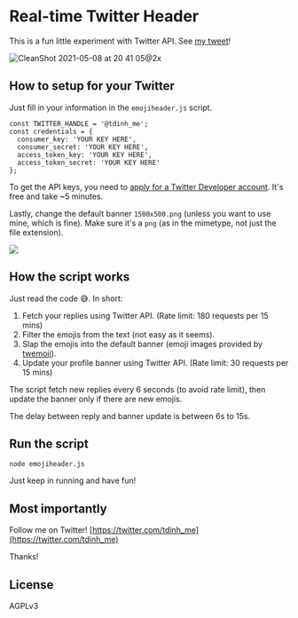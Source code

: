 
# Real-time Twitter Header

This is a fun little experiment with Twitter API. See [my tweet](https://twitter.com/tdinh_me/status/1390700264756191232)!

![CleanShot 2021-05-08 at 20 41 05@2x](https://user-images.githubusercontent.com/4214509/117539600-f97acb80-b03d-11eb-98d4-64c6b12634f8.png)


## How to setup for your Twitter

Just fill in your information in the `emojiheader.js` script.

```
const TWITTER_HANDLE = '@tdinh_me';
const credentials = {
  consumer_key: 'YOUR KEY HERE',
  consumer_secret: 'YOUR KEY HERE',
  access_token_key: 'YOUR KEY HERE',
  access_token_secret: 'YOUR KEY HERE'
};
```

To get the API keys, you need to [apply for a Twitter Developer account](https://developer.twitter.com/en/apply-for-access). It's free and take ~5 minutes.

Lastly, change the default banner `1500x500.png` (unless you want to use mine, which is fine). Make sure it's a `png` (as in the mimetype, not just the file extension).

![](https://github.com/trungdq88/real-time-twitter-banner/blob/master/1500x500.png)

## How the script works

Just read the code 😅. In short:

1. Fetch your replies using Twitter API. (Rate limit: 180 requests per 15 mins)
2. Filter the emojis from the text (not easy as it seems).
3. Slap the emojis into the default banner (emoji images provided by [twemoji](https://github.com/twitter/twemoji)).
4. Update your profile banner using Twitter API. (Rate limit: 30 requests per 15 mins)

The script fetch new replies every 6 seconds (to avoid rate limit), then update the banner only if there are new emojis.

The delay between reply and banner update is between 6s to 15s.

## Run the script

```
node emojiheader.js
```

Just keep in running and have fun!

## Most importantly

Follow me on Twitter! [https://twitter.com/tdinh_me](https://twitter.com/tdinh_me)

Thanks!

## License

AGPLv3
